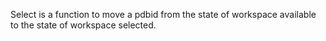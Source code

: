 Select is a function to move a pdbid from the state of workspace available to the state of workspace selected.